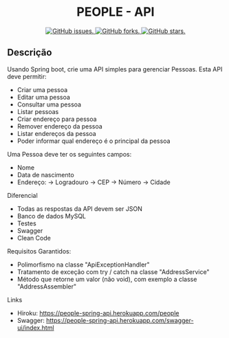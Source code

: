 <h1 align="center">PEOPLE - API</h1>

<p align="center">
  <a href="https://github.com/jericgs/sosmovel/issues">
    <img src="https://img.shields.io/github/issues/jericgs/sosmovel?color=red" alt="GitHub issues." />
  </a>
  <a href="https://github.com/jericgs/sosmovel/network">
    <img src="https://img.shields.io/github/forks/jericgs/sosmovel?color=red" alt="GitHub forks." />
  </a>
  <a href="https://github.com/jericgs/sosmovel/stargazers">
    <img src="https://img.shields.io/github/stars/jericgs/sosmovel?color=red" alt="GitHub stars." />
  </a>
</p>

## Descrição

Usando Spring boot, crie uma API simples para gerenciar Pessoas. Esta API deve permitir:

- Criar uma pessoa
- Editar uma pessoa
- Consultar uma pessoa
- Listar pessoas
- Criar endereço para pessoa
- Remover endereço da pessoa
- Listar endereços da pessoa
- Poder informar qual endereço é o principal da pessoa


Uma Pessoa deve ter os seguintes campos:

- Nome
- Data de nascimento
- Endereço:
  -> Logradouro
  -> CEP
  -> Número
  -> Cidade

Diferencial

- Todas as respostas da API devem ser JSON
- Banco de dados MySQL
- Testes
- Swagger
- Clean Code

Requisitos Garantidos:

- Polimorfismo na classe "ApiExceptionHandler"
- Tratamento de exceção com try / catch na classe "AddressService"
- Método que retorne um valor (não void), com exemplo a classe "AddressAssembler"

Links
- Hiroku: https://people-spring-api.herokuapp.com/people
- Swagger: https://people-spring-api.herokuapp.com/swagger-ui/index.html

